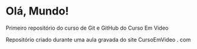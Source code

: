 # Olá, Mundo!
 Primeiro repositório do curso de Git e GitHub do Curso Em Video

Repositório criado durante uma aula gravada do site CursoEmVideo . com
